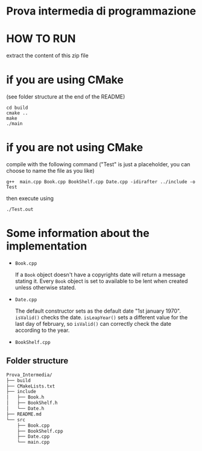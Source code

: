 # Prova intermedia di programmazione
# HOW TO RUN
extract the content of this zip file

# if you are using CMake
(see folder structure at the end of the README)

```shell
cd build
cmake ..
make
./main

```

# if you are not using CMake 

compile with the following command ("Test" is just a placeholder, you can choose to name the file as you like)

` g++  main.cpp Book.cpp BookShelf.cpp Date.cpp -idirafter ../include -o Test `

then execute using

` ./Test.out `


# Some information about the implementation

* `Book.cpp`
  
	If a `Book` object doesn't have a copyrights date will return a message stating it.
	Every `Book` object is set to available to be lent when created unless otherwise stated.
	
	
* `Date.cpp`
  
	The default constructor sets as the default date "1st january 1970".
	`isValid()` checks the date.
	`isLeapYear()` sets a different value for the last day of february, so `isValid()` can correctly check the date according to the year.
	
* `BookShelf.cpp`





## Folder structure
```bash
Prova_Intermedia/
├── build
├── CMakeLists.txt
├── include
│   ├── Book.h
│   ├── BookShelf.h
│   └── Date.h
├── README.md
└── src
    ├── Book.cpp
    ├── BookShelf.cpp
    ├── Date.cpp
    └── main.cpp
```
